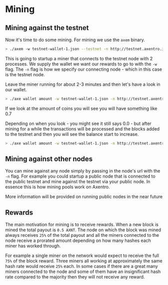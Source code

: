 # Mining

## Mining against the testnet

Now it's time to do some mining. For mining we use the `axem` binary.

```bash
> ./axem -w testnet-wallet-1.json --testnet -n http://testnet.axentro.io --process=2
```

This is going to startup a miner that connects to the testnet node with 2 processes. We supply the wallet we want our rewards to go to with the `-w` flag. The `-n` flag is how we specify our connecting node - which in this case is the testnet node.

Leave the miner running for about 2-3 minutes and then let's have a look in our wallet.

```bash
> ./axe wallet amount -w testnet-wallet-1.json -n http://testnet.axentro.io
```

If we look at the amount of coins you will see you will have something like 0.7

Depending on when you look - you might see it still says 0.0 - but after mining for a while the transactions will be processed and the blocks added to the testnet and then you will see the balance start to increase.

```bash
> ./axe wallet amount -w testnet-wallet-1.json -n http://testnet.axentro.io
```

## Mining against other nodes

You can mine against any node simply by passing in the node's url with the `-n` flag. For example you could startup a public node that is connected to the public testnet and mine against the testnet via your public node. In essence this is how mining pools work on Axentro.

More information will be provided on running public nodes in the near future

## Rewards

The main motivation for mining is to receive rewards. When a new block is mined the total payout is `0.5 AXNT`. The node on which the block was mined always receives `25%` of the total payout and all the miners connected to the node receive a prorated amount depending on how many hashes each miner has worked through.

For example a single miner on the network would expect to receive the full `75%` of the block reward. Three miners all working at approximately the same hash rate would receive `25%` each. In some cases if there are a great many miners connected to the node and some of them have an insignificant hash rate compared to the majority then they will not receive any reward.

